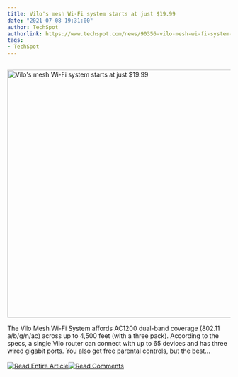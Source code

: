 ```yaml
---
title: Vilo's mesh Wi-Fi system starts at just $19.99
date: "2021-07-08 19:31:00"
author: TechSpot
authorlink: https://www.techspot.com/news/90356-vilo-mesh-wi-fi-system-starts-1999.html
tags:
- TechSpot
---
```

<a href="https://www.techspot.com/news/90356-vilo-mesh-wi-fi-system-starts-1999.html" target="_blank"><img src="https://static.techspot.com/images2/news/ts3_thumbs/2021/07/2021-07-08-ts3_thumbs-d2b.jpg" width="800" height="560" style="padding: 15px 0" title="Vilo's mesh Wi-Fi system starts at just $19.99" /></a><br />The Vilo Mesh Wi-Fi System affords AC1200 dual-band coverage (802.11 a/b/g/n/ac) across up to 4,500 feet (with a three pack). According to the specs, a single Vilo router can connect with up to 65 devices and has three wired gigabit ports. You also get free parental controls, but the best...<br /><br /><a href="https://www.techspot.com/news/90356-vilo-mesh-wi-fi-system-starts-1999.html"><img src="https://static.techspot.com/images/rss/rss_buttons_01.png" border="0" alt="Read Entire Article" /></a><a href="https://www.techspot.com/news/90356-vilo-mesh-wi-fi-system-starts-1999.html#comments"><img src="https://static.techspot.com/images/rss/rss_buttons_02.png" border="0" alt="Read Comments" /></a><br /><br />